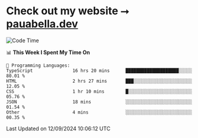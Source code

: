 # Check out my website ⭢ [pauabella.dev](https://pauabella.dev)

<!--START_SECTION:waka-->
![Code Time](http://img.shields.io/badge/Code%20Time-3%2C714%20hrs%2013%20mins-blue)

📊 **This Week I Spent My Time On** 

```text
💬 Programming Languages: 
TypeScript               16 hrs 20 mins      ████████████████████░░░░░   80.01 % 
HTML                     2 hrs 27 mins       ███░░░░░░░░░░░░░░░░░░░░░░   12.05 % 
CSS                      1 hr 10 mins        █░░░░░░░░░░░░░░░░░░░░░░░░   05.76 % 
JSON                     18 mins             ░░░░░░░░░░░░░░░░░░░░░░░░░   01.54 % 
Other                    4 mins              ░░░░░░░░░░░░░░░░░░░░░░░░░   00.35 % 
```


 Last Updated on 12/09/2024 10:06:12 UTC
<!--END_SECTION:waka-->
